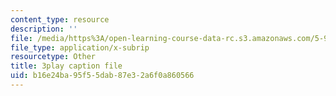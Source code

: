 ```yaml
---
content_type: resource
description: ''
file: /media/https%3A/open-learning-course-data-rc.s3.amazonaws.com/5-95j-teaching-college-level-science-and-engineering-fall-2015/b16e24ba95f55dab87e32a6f0a860566_Zm8uMV5aMdw.vtt
file_type: application/x-subrip
resourcetype: Other
title: 3play caption file
uid: b16e24ba-95f5-5dab-87e3-2a6f0a860566
---
```

